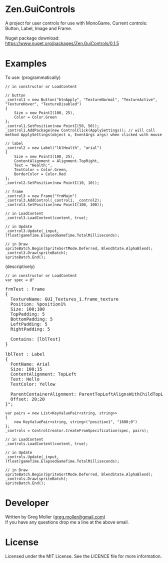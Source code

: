 # Zen.GuiControls

A project for user controls for use with MonoGame.
Current controls: Button, Label, Image and Frame.

Nuget package download: https://www.nuget.org/packages/Zen.GuiControls/0.1.5

# Examples
To use:
(programmatically)

    // in constructor or LoadContent
    
    // button
    _control1 = new Button("btnApply", "TextureNormal", "TextureActive", "TextureHover", "TextureDisabled")
    {
        Size = new PointI(100, 25),
        Color = Color.Green
    };
    _control1.SetPosition(new PointI(50, 50));
    _control1.AddPackage(new ControlClick(ApplySettings)); // will call method ApplySettings(object o, EventArgs args) when clicked with mouse
    
    // label
    _control2 = new Label("lblHealth", "arial")
    {
        Size = new PointI(100, 25),
        ContentAlignment = Alignment.TopRight,
        Text = "Health:",
        TextColor = Color.Green,
        BorderColor = Color.Red
    };
    _control2.SetPosition(new PointI(10, 10));
    
    // frame
    _control3 = new Frame("frmMain")
    _control3.AddControl(_control1, _control2);
    _control3.SetPosition(new PointI(100, 100));
    
    // in LoadContent
    _control3.LoadContent(content, true);
    
    // in Update
    _control3.Update(_input, (float)gameTime.ElapsedGameTime.TotalMilliseconds);
    
    // in Draw
    spriteBatch.Begin(SpriteSortMode.Deferred, BlendState.AlphaBlend);
    _control3.Draw(spriteBatch);
    spriteBatch.End();

(descriptively)

    // in constructor or LoadContent
    var spec = @"
<pre>
frmTest : Frame
{
  TextureName: GUI_Textures_1.frame_texture
  Position: %position1%
  Size: 100;100
  TopPadding: 5
  BottomPadding: 5
  LeftPadding: 5
  RightPadding: 5

  Contains: [lblTest]
}

lblTest : Label
{
  FontName: Arial
  Size: 100;15
  ContentAlignment: TopLeft
  Text: Hello
  TextColor: Yellow

  ParentContainerAlignment: ParentTopLeftAlignsWithChildTopLeft
  Offset: 20;20
}";
</pre>
    var pairs = new List<KeyValuePair<string, string>>
    {
        new KeyValuePair<string, string>("position1", "1680;0")
    };
    _controls = ControlCreator.CreateFromSpecification(spec, pairs);
    
    // in LoadContent
    _controls.LoadContent(content, true);
    
    // in Update
    _controls.Update(_input, (float)gameTime.ElapsedGameTime.TotalMilliseconds);
    
    // in Draw
    spriteBatch.Begin(SpriteSortMode.Deferred, BlendState.AlphaBlend);
    _controls.Draw(spriteBatch);
    spriteBatch.End();

# Developer
Written by Greg Moller (greg.moller@gmail.com)  
If you have any questions drop me a line at the above email.

# License
Licensed under the MIT License. See the LICENCE file for more information.
